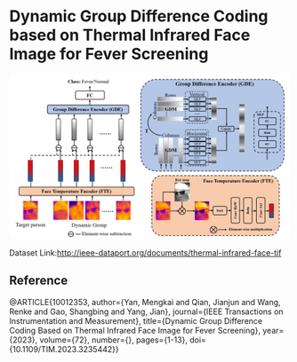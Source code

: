 # Dynamic Group Difference Coding based on Thermal Infrared Face Image for Fever Screening
![image](Image/architecture.jpg)

Dataset Link:http://ieee-dataport.org/documents/thermal-infrared-face-tif

## Reference
@ARTICLE{10012353,
  author={Yan, Mengkai and Qian, Jianjun and Wang, Renke and Gao, Shangbing and Yang, Jian},
  journal={IEEE Transactions on Instrumentation and Measurement}, 
  title={Dynamic Group Difference Coding Based on Thermal Infrared Face Image for Fever Screening}, 
  year={2023},
  volume={72},
  number={},
  pages={1-13},
  doi={10.1109/TIM.2023.3235442}}
